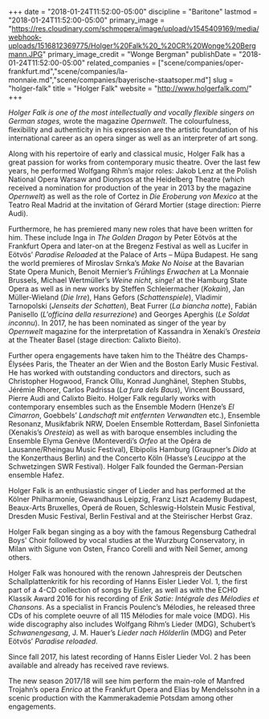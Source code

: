 +++
date = "2018-01-24T11:52:00-05:00"
discipline = "Baritone"
lastmod = "2018-01-24T11:52:00-05:00"
primary_image = "https://res.cloudinary.com/schmopera/image/upload/v1545409169/media/webhook-uploads/1516812369775/Holger%20Falk%20_%20CR%20Wonge%20Bergmann.JPG"
primary_image_credit = "Wonge Bergman"
publishDate = "2018-01-24T11:52:00-05:00"
related_companies = ["scene/companies/oper-frankfurt.md","scene/companies/la-monnaie.md","scene/companies/bayerische-staatsoper.md"]
slug = "holger-falk"
title = "Holger Falk"
website = "http://www.holgerfalk.com/"
+++

*Holger Falk is one of the most intellectually and vocally flexible singers on German stages,* wrote the magazine *Opernwelt*. The colourfulness, flexibility and authenticity in his expression are the artistic foundation of his international career as an opera singer as well as an interpreter of art song.

Along with his repertoire of early and classical music, Holger Falk has a great passion for works from contemporary music theatre. Over the last few years, he performed Wolfgang Rihm’s major roles: Jakob Lenz at the Polish National Opera Warsaw and Dionysos at the Heidelberg Theatre (which received a nomination for production of the year in 2013 by the magazine *Opernwelt*) as well as the role of Cortez in *Die Eroberung von Mexico* at the Teatro Real Madrid at the invitation of Gérard Mortier (stage direction: Pierre Audi).

Furthermore, he has premiered many new roles that have been written for him. These include Inga in *The Golden Dragon* by Peter Eötvös at the Frankfurt Opera and later-on at the Bregenz Festival as well as Lucifer in Eötvös’ *Paradise Reloaded* at the Palace of Arts – Müpa Budapest. He sang the world premieres of Miroslav Srnka’s *Make No Noise* at the Bavarian State Opera Munich, Benoit Mernier’s *Frü̈hlings Erwachen* at La Monnaie Brussels, Michael Wertmüller’s *Weine nicht, singe!* at the Hamburg State Opera as well as in new works by Steffen Schleiermacher (*Kokain*), Jan Müller-Wieland (*Die Irre*), Hans Gefors (*Schattenspiele*), Vladimir Tarnopolski (*Jenseits der Schatten*), Beat Furrer (*La biancha notte*), Fabián Panisello (*L'officina della resurrezione*) and Georges Aperghis (*Le Soldat inconnu*). In 2017, he has been nominated as singer of the year by *Opernwelt* magazine for the interpretation of Kassandra in Xenaki’s *Oresteia* at the Theater Basel (stage direction: Calixto Bieito).

Further opera engagements have taken him to the Théâtre des Champs-Élysées Paris, the Theater an der Wien and the Boston Early Music Festival. He has worked with outstanding conductors and directors, such as Christopher Hogwood, Franck Ollu, Konrad Junghänel, Stephen Stubbs, Jérémie Rhorer, Carlos Padrissa (*La fura dels Baus*), Vincent Boussard, Pierre Audi and Calixto Bieito. Holger Falk regularly works with contemporary ensembles such as the Ensemble Modern (Henze’s *El Cimarron*, Goebbels’ *Landschaft mit entfernten Verwandten* etc.), Ensemble Resonanz, Musikfabrik NRW, Doelen Ensemble Rotterdam, Basel Sinfonietta (Xenakis’s *Oresteia*) as well as with baroque ensembles including the Ensemble Elyma Genève (Monteverdi’s *Orfeo* at the Opéra de Lausanne/Rheingau Music Festival), Elbipolis Hamburg (Graupner’s *Dido* at the Konzerthaus Berlin) and the Concerto Köln (Hasse’s *Leucippo* at the Schwetzingen SWR Festival). Holger Falk founded the German-Persian ensemble Hafez.

Holger Falk is an enthusiastic singer of Lieder and has performed at the Kölner Philharmonie, Gewandhaus Leipzig, Franz Liszt Academy Budapest, Beaux-Arts Bruxelles, Operá de Rouen, Schleswig-Holstein
Music Festival, Dresden Music Festival, Berlin Festival and at the Steirischer Herbst Graz.

Holger Falk began singing as a boy with the famous Regensburg Cathedral Boys' Choir followed by vocal studies at the Wurzburg Conservatory, in Milan with Sigune von Osten, Franco Corelli and with Neil Semer, among others.

Holger Falk was honoured with the renown Jahrespreis der Deutschen Schallplattenkritik for his recording of Hanns Eisler Lieder Vol. 1, the first part of a 4-CD collection of songs by Eisler, as well as with
the ECHO Klassik Award 2016 for his recording of *Erik Satie: Intégrale des Mélodies et Chansons*. As a specialist in Francis Poulenc’s Mélodies, he released three CDs of his complete oeuvre of all 115
Mélodies for male voice (MDG). His wide discography also includes Wolfgang Rihm’s Lieder (MDG), Schubert’s *Schwanengesang*, J. M. Hauer’s *Lieder nach Hölderlin* (MDG) and Peter Eötvös’ *Paradise reloaded*.

Since fall 2017, his latest recording of Hanns Eisler Lieder Vol. 2 has been available and already has received rave reviews.

The new season 2017/18 will see him perform the main-role of Manfred Trojahn’s opera *Enrico* at the Frankfurt Opera and Elias by Mendelssohn in a scenic production with the Kammerakademie Potsdam among other engagements.
